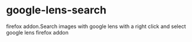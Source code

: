 # google-lens-search
firefox addon.Search images with google lens with a right click and select google lens firefox addon
